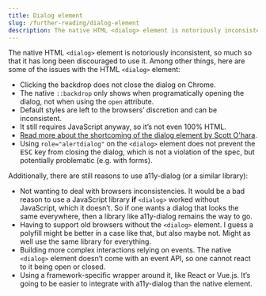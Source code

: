 ```yaml
---
title: Dialog element
slug: /further-reading/dialog-element
description: The native HTML <dialog> element is notoriously inconsistent, so much so that it has long been discouraged to use it.
---
```


The native HTML `<dialog>` element is notoriously inconsistent, so much so that it has long been discouraged to use it. Among other things, here are some of the issues with the HTML `<dialog>` element:

- Clicking the backdrop does not close the dialog on Chrome.
- The native `::backdrop` only shows when programatically opening the dialog, not when using the `open` attribute.
- Default styles are left to the browsers’ discretion and can be inconsistent.
- It still requires JavaScript anyway, so it’s not even 100% HTML.
- [Read more about the shortcoming of the dialog element by Scott O'hara](https://www.scottohara.me/blog/2019/03/05/open-dialog.html).
- Using `role="alertdialog"` on the `<dialog>` element does not prevent the <kbd>ESC</kbd> key from closing the dialog, which is not a violation of the spec, but potentially problematic (e.g. with forms).

Additionally, there are still reasons to use a11y-dialog (or a similar library):

- Not wanting to deal with browsers inconsistencies. It would be a bad reason to use a JavaScript library **if** `<dialog>` worked without JavaScript, which it doesn’t. So if one wants a dialog that looks the same everywhere, then a library like a11y-dialog remains the way to go.
- Having to support old browsers without the `<dialog>` element. I guess a polyfill might be better in a case like that, but also maybe not. Might as well use the same library for everything.
- Building more complex interactions relying on events. The native `<dialog>` element doesn’t come with an event API, so one cannot react to it being open or closed.
- Using a framework-specific wrapper around it, like React or Vue.js. It’s going to be easier to integrate with a11y-dialog than the native element.
